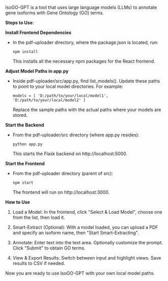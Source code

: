 IsoGO-GPT is a tool that uses large language models (LLMs) to annotate gene isoforms with Gene Ontology (GO) terms.

**Steps to Use**:

**Install Frontend Dependencies**

  - In the pdf-uploader directory, where the package.json is located, run:

        npm install

    This installs all the necessary npm packages for the React frontend.

**Adjust Model Paths in app.py**

  - Inside pdf-uploader/src/app.py, find list_models(). Update these paths to point to your local model directories. For example:

        models = [ 'D:/path/to/your/local/model1', 'D:/path/to/your/local/model2' ]

    Replace the sample paths with the actual paths where your models are stored.

**Start the Backend**

  - From the pdf-uploader/src directory (where app.py resides):

        python app.py

    This starts the Flask backend on http://localhost:5000.

**Start the Frontend**

  - From the pdf-uploader directory (parent of src):

        npm start

    The frontend will run on http://localhost:3000.

**How to Use**

  1. Load a Model: In the frontend, click "Select & Load Model", choose one from the list, then load it.

  2. Smart-Extract (Optional): With a model loaded, you can upload a PDF and specify an isoform name, then "Start Smart-Extracting".
  
  3. Annotate: Enter text into the text area. Optionally customize the prompt. Click "Submit" to obtain GO terms.
  
  4. View & Export Results: Switch between input and highlight views. Save results to CSV if needed.

Now you are ready to use IsoGO-GPT with your own local model paths.
